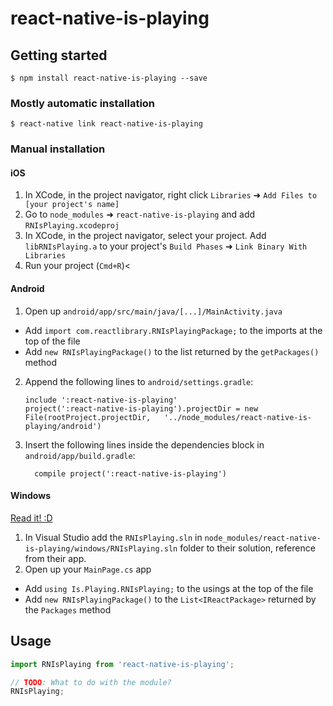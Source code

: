 
# react-native-is-playing

## Getting started

`$ npm install react-native-is-playing --save`

### Mostly automatic installation

`$ react-native link react-native-is-playing`

### Manual installation


#### iOS

1. In XCode, in the project navigator, right click `Libraries` ➜ `Add Files to [your project's name]`
2. Go to `node_modules` ➜ `react-native-is-playing` and add `RNIsPlaying.xcodeproj`
3. In XCode, in the project navigator, select your project. Add `libRNIsPlaying.a` to your project's `Build Phases` ➜ `Link Binary With Libraries`
4. Run your project (`Cmd+R`)<

#### Android

1. Open up `android/app/src/main/java/[...]/MainActivity.java`
  - Add `import com.reactlibrary.RNIsPlayingPackage;` to the imports at the top of the file
  - Add `new RNIsPlayingPackage()` to the list returned by the `getPackages()` method
2. Append the following lines to `android/settings.gradle`:
  	```
  	include ':react-native-is-playing'
  	project(':react-native-is-playing').projectDir = new File(rootProject.projectDir, 	'../node_modules/react-native-is-playing/android')
  	```
3. Insert the following lines inside the dependencies block in `android/app/build.gradle`:
  	```
      compile project(':react-native-is-playing')
  	```

#### Windows
[Read it! :D](https://github.com/ReactWindows/react-native)

1. In Visual Studio add the `RNIsPlaying.sln` in `node_modules/react-native-is-playing/windows/RNIsPlaying.sln` folder to their solution, reference from their app.
2. Open up your `MainPage.cs` app
  - Add `using Is.Playing.RNIsPlaying;` to the usings at the top of the file
  - Add `new RNIsPlayingPackage()` to the `List<IReactPackage>` returned by the `Packages` method


## Usage
```javascript
import RNIsPlaying from 'react-native-is-playing';

// TODO: What to do with the module?
RNIsPlaying;
```
  